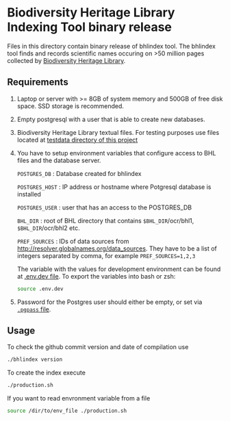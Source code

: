 # Biodiversity Heritage Library Indexing Tool binary release

Files in this directory contain binary release of bhlindex tool. The bhlindex
tool finds and records scientific names occuring on >50 million pages
collected by [Biodiversity Heritage Library](http://bhl.org).

## Requirements

1. Laptop or server with >= 8GB of system memory and 500GB of free disk space.
   SSD storage is recommended.

2. Empty postgresql with a user that is able to create new databases.

3. Biodiversity Heritage Library textual files. For testing purposes use files
   located at [testdata directory of this project][testdata]

4. You have to setup environment variables that configure access to BHL files
   and the database server.

    `POSTGRES_DB`
    : Database created for bhlindex

    `POSTGRES_HOST`
    : IP address or hostname where Potgresql database is installed

    `POSTGRES_USER`
    : user that has an access to the POSTGRES_DB

    `BHL_DIR`
    : root of BHL directory that contains `$BHL_DIR`/ocr/bhl1, `$BHL_DIR`/ocr/bhl2 etc.

    `PREF_SOURCES`
    : IDs of data sources from http://resolver.globalnames.org/data_sources.
      They have to be a list of integers separated by comma, for example
      ``PREF_SOURCES=1,2,3``

      The variable with the values for development
      environment can be found at [.env.dev file][env]. To export the variables
      into bash or zsh:

      ```bash
      source .env.dev
      ```

5. Password for the Postgres user should either be empty, or set via
   [`.pgpass` file][pgpass].

## Usage

To check the github commit version and date of compilation use

```bash
./bhlindex version
```

To create the index execute

```bash
./production.sh
```

If you want to read envronment variable from a file

```bash
source /dir/to/env_file ./production.sh
```

[testdata]: https://github.com/gnames/bhlindex/tree/master/testdata/
[env]: https://raw.githubusercontent.com/gnames/bhlindex/master/.env.dev
[pgpass]: https://www.postgresql.org/docs/9.4/static/libpq-pgpass.html
